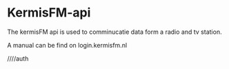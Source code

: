 # KermisFM-api
The kermisFM api is used to comminucatie data form a radio and tv station.

A manual can be find on login.kermisfm.nl 


////auth 
